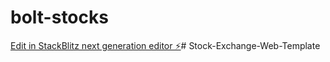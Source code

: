 # bolt-stocks

[Edit in StackBlitz next generation editor ⚡️](https://stackblitz.com/~/github.com/donvito/bolt-stocks)# Stock-Exchange-Web-Template
